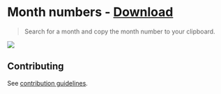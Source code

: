 # Month numbers - [Download](https://github.com/nikitavoloboev/small-workflows/blob/master/month-numbers/Month%20numbers.alfredworkflow?raw=true)

> Search for a month and copy the month number to your clipboard.

![](https://i.imgur.com/fdhOWm4.png)

## Contributing

See [contribution guidelines](../CONTRIBUTING.md).
